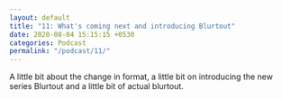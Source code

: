 ```yaml
---
layout: default
title: "11: What's coming next and introducing Blurtout"
date: 2020-08-04 15:15:15 +0530
categories: Podcast
permalink: "/podcast/11/"
---
```

A little bit about the change in format, a little bit on introducing the new series Blurtout and a little bit of actual blurtout.